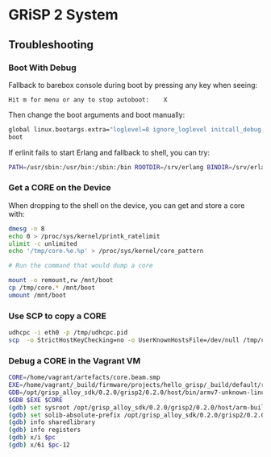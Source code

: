 # GRiSP 2 System

## Troubleshooting

### Boot With Debug

Fallback to barebox console during boot by pressing any key when seeing:

```
Hit m for menu or any to stop autoboot:    X
```

Then change the boot arguments and boot manually:

```sh
global linux.bootargs.extra="loglevel=8 ignore_loglevel initcall_debug panic=-1 -v --run-on-exit /bin/sh --hang-on-exit"
boot
```

If erlinit fails to start Erlang and fallback to shell, you can try:

```sh
PATH=/usr/sbin:/usr/bin:/sbin:/bin ROOTDIR=/srv/erlang BINDIR=/srv/erlang/erts-16.0.1/bin EMU=beam PROGNAME=erlexec RELEASE_SYS_CONFIG=/srv/erlang/releases/0.0.1/sys RELEASE_ROOT=/srv/erlang RELEASE_TMP=/tmp LANG=en_US.UTF-8 LANGUAGE=en ERL_INETRC=/etc/erl_inetrc ERL_CRASH_DUMP=/tmp/erl_crash.dump /usr/bin/nbtty /srv/erlang/erts-16.0.1/bin/erlexec -config /srv/erlang/releases/0.0.1/sys.config -boot /srv/erlang/releases/0.0.1/no_dot_erlang -args_file /srv/erlang/releases/0.0.1/vm.args -boot_var RELEASE_LIB /srv/erlang/lib
```

### Get a CORE on the Device

When dropping to the shell on the device, you can get and store a core with:

```sh
dmesg -n 8
echo 0 > /proc/sys/kernel/printk_ratelimit
ulimit -c unlimited
echo '/tmp/core.%e.%p' > /proc/sys/kernel/core_pattern

# Run the command that would dump a core

mount -o remount,rw /mnt/boot
cp /tmp/core.* /mnt/boot
umount /mnt/boot
```

### Use SCP to copy a CORE

```sh
udhcpc -i eth0 -p /tmp/udhcpc.pid
scp  -o StrictHostKeyChecking=no -o UserKnownHostsFile=/dev/null /tmp/core.*  USERNAME@DEV_HOST_IP:/tmp
```

### Debug a CORE in the Vagrant VM

```sh
CORE=/home/vagrant/artefacts/core.beam.smp
EXE=/home/vagrant/_build/firmware/projects/hello_grisp/_build/default/rel/hello_grisp/erts-16.0.1/bin/beam.smp
GDB=/opt/grisp_alloy_sdk/0.2.0/grisp2/0.2.0/host/bin/armv7-unknown-linux-gnueabihf-gdb
$GDB $EXE $CORE
(gdb) set sysroot /opt/grisp_alloy_sdk/0.2.0/grisp2/0.2.0/host/arm-buildroot-linux-gnueabihf/sysroot
(gdb) set solib-absolute-prefix /opt/grisp_alloy_sdk/0.2.0/grisp2/0.2.0/host/arm-buildroot-linux-gnueabihf/sysroot
(gdb) info sharedlibrary
(gdb) info registers
(gdb) x/i $pc
(gdb) x/6i $pc-12
```
